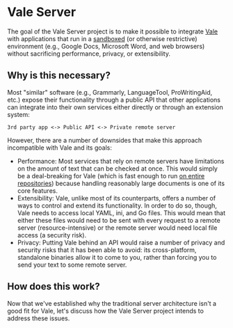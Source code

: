# Vale Server

The goal of the Vale Server project is to make it possible to integrate [Vale](https://github.com/errata-ai/vale) with applications that run in a [sandboxed](https://en.wikipedia.org/wiki/Sandbox_(computer_security)) (or otherwise restrictive) environment (e.g., Google Docs, Microsoft Word, and web browsers) without sacrificing performance, privacy, or extensibility.

## Why is this necessary?

Most "similar" software (e.g., Grammarly, LanguageTool, ProWritingAid, etc.) expose their functionality through a public API that other applications can integrate into their own services either directly or through an extension system:

```text
3rd party app <-> Public API <-> Private remote server
```

However, there are a number of downsides that make this approach incompatible with Vale and its goals:

- Performance: Most services that rely on remote servers have limitations on the amount of text that can be checked at once. This would simply be a deal-breaking for Vale (which is fast enough to run [on entire repositories](https://medium.com/p/63c4de31be00#fa9c)) because handling reasonably large documents is one of its core features.
- Extensibility: Vale, unlike most of its counterparts, offers a number of ways to control and extend its functionality. In order to do so, though, Vale needs to access local YAML, ini, and Go files. This would mean that either these files would need to be sent with every request to a remote server (resource-intensive) or the remote server would need local file access (a security risk).
- Privacy: Putting Vale behind an API would raise a number of privacy and security risks that it has been able to avoid: its cross-platform, standalone binaries allow it to come to you, rather than forcing you to send your text to some remote server.

## How does this work?

Now that we've established why the traditional server architecture isn't a good fit for Vale, let's discuss how the Vale Server project intends to address these issues.
